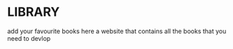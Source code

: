 # LIBRARY
add your favourite books here
a website that contains all the books that you need to devlop
